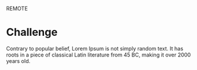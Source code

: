 REMOTE
# Challenge
Contrary to popular belief, Lorem Ipsum is not simply random text. 
It has roots in a piece of classical Latin literature from 45 BC, 
making it over 2000 years old.
